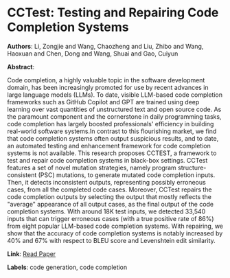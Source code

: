 # CCTest: Testing and Repairing Code Completion Systems

**Authors**: Li, Zongjie and Wang, Chaozheng and Liu, Zhibo and Wang, Haoxuan and Chen, Dong and Wang, Shuai and Gao, Cuiyun

**Abstract**:

Code completion, a highly valuable topic in the software development domain, has been increasingly promoted for use by recent advances in large language models (LLMs). To date, visible LLM-based code completion frameworks such as GitHub Copilot and GPT are trained using deep learning over vast quantities of unstructured text and open source code. As the paramount component and the cornerstone in daily programming tasks, code completion has largely boosted professionals' efficiency in building real-world software systems.In contrast to this flourishing market, we find that code completion systems often output suspicious results, and to date, an automated testing and enhancement framework for code completion systems is not available. This research proposes CCTEST, a framework to test and repair code completion systems in black-box settings. CCTest features a set of novel mutation strategies, namely program structure-consistent (PSC) mutations, to generate mutated code completion inputs. Then, it detects inconsistent outputs, representing possibly erroneous cases, from all the completed code cases. Moreover, CCTest repairs the code completion outputs by selecting the output that mostly reflects the "average" appearance of all output cases, as the final output of the code completion systems. With around 18K test inputs, we detected 33,540 inputs that can trigger erroneous cases (with a true positive rate of 86\%) from eight popular LLM-based code completion systems. With repairing, we show that the accuracy of code completion systems is notably increased by 40\% and 67\% with respect to BLEU score and Levenshtein edit similarity.

**Link**: [Read Paper](https://doi.org/10.1109/ICSE48619.2023.00110)

**Labels**: code generation, code completion
